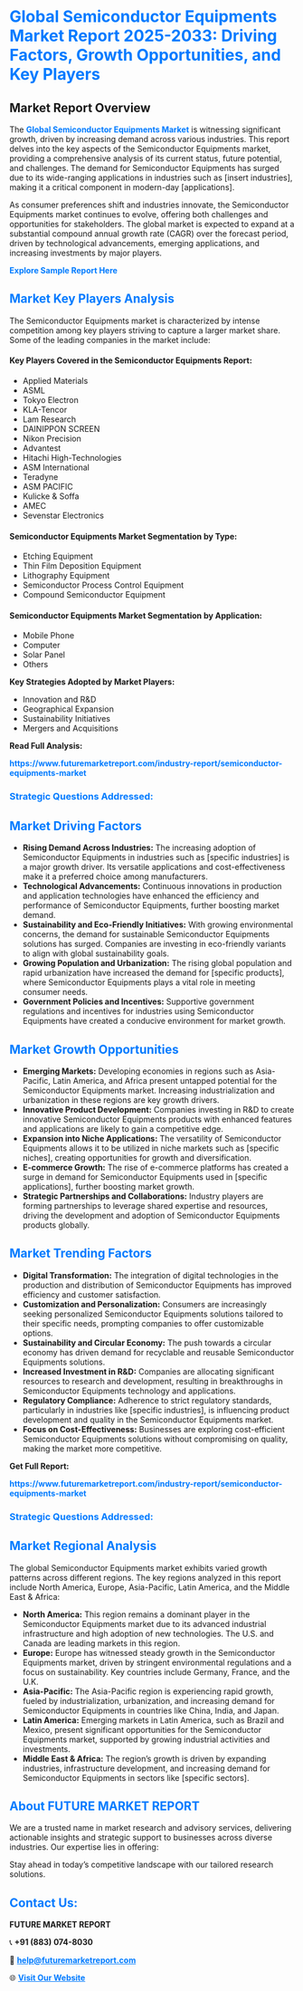 <h1 style="color: #007BFF;">Global Semiconductor Equipments Market Report 2025-2033: Driving Factors, Growth Opportunities, and Key Players</h1>

<section id="overview">
<h2>Market Report Overview</h2>
<p>The <a href="https://www.futuremarketreport.com/industry-report/semiconductor-equipments-market" style="color: #007BFF; text-decoration: none;"><strong>Global Semiconductor Equipments Market</strong></a> is witnessing significant growth, driven by increasing demand across various industries. This report delves into the key aspects of the Semiconductor Equipments market, providing a comprehensive analysis of its current status, future potential, and challenges. The demand for Semiconductor Equipments has surged due to its wide-ranging applications in industries such as [insert industries], making it a critical component in modern-day [applications].</p>
<p>As consumer preferences shift and industries innovate, the Semiconductor Equipments market continues to evolve, offering both challenges and opportunities for stakeholders. The global market is expected to expand at a substantial compound annual growth rate (CAGR) over the forecast period, driven by technological advancements, emerging applications, and increasing investments by major players.</p>
</section>

<section id="overview">
<p><a href="https://www.futuremarketreport.com/request-sample/reportId=82977" style="color: #007BFF; text-decoration: none;"><strong>Explore Sample Report Here</strong></a></p>
</section>

<section id="key-players">
<h2 style="color: #007BFF;">Market Key Players Analysis</h2>
<p>The Semiconductor Equipments market is characterized by intense competition among key players striving to capture a larger market share. Some of the leading companies in the market include:</p>
<h4>Key Players Covered in the Semiconductor Equipments Report:</h4>
<ul><li>Applied Materials</li><li>ASML</li><li>Tokyo Electron</li><li>KLA-Tencor</li><li>Lam Research</li><li>DAINIPPON SCREEN</li><li>Nikon Precision</li><li>Advantest</li><li>Hitachi High-Technologies</li><li>ASM International</li><li>Teradyne</li><li>ASM PACIFIC</li><li>Kulicke &amp; Soffa</li><li>AMEC</li><li>Sevenstar Electronics</li></ul>
<h4>Semiconductor Equipments Market Segmentation by Type:</h4>
<ul><li>Etching Equipment</li><li>Thin Film Deposition Equipment</li><li>Lithography Equipment</li><li>Semiconductor Process Control Equipment</li><li>Compound Semiconductor Equipment</li></ul>

<h4>Semiconductor Equipments Market Segmentation by Application:</h4>
<ul><li>Mobile Phone</li><li>Computer</li><li>Solar Panel</li><li>Others</li></ul>
<p><strong>Key Strategies Adopted by Market Players:</strong></p>
<ul>
<li>Innovation and R&D</li>
<li>Geographical Expansion</li>
<li>Sustainability Initiatives</li>
<li>Mergers and Acquisitions</li>
</ul>
</section>

<section>
<p><strong>Read Full Analysis: </strong></p><a href="https://www.futuremarketreport.com/industry-report/semiconductor-equipments-market" style="color: #007BFF; text-decoration: none;"><strong>https://www.futuremarketreport.com/industry-report/semiconductor-equipments-market</strong></a>
<h3 style="color: #007BFF;">Strategic Questions Addressed:</h3>
</section>

<section id="driving-factors">
<h2 style="color: #007BFF;">Market Driving Factors</h2>
<ul>
<li><strong>Rising Demand Across Industries:</strong> The increasing adoption of Semiconductor Equipments in industries such as [specific industries] is a major growth driver. Its versatile applications and cost-effectiveness make it a preferred choice among manufacturers.</li>
<li><strong>Technological Advancements:</strong> Continuous innovations in production and application technologies have enhanced the efficiency and performance of Semiconductor Equipments, further boosting market demand.</li>
<li><strong>Sustainability and Eco-Friendly Initiatives:</strong> With growing environmental concerns, the demand for sustainable Semiconductor Equipments solutions has surged. Companies are investing in eco-friendly variants to align with global sustainability goals.</li>
<li><strong>Growing Population and Urbanization:</strong> The rising global population and rapid urbanization have increased the demand for [specific products], where Semiconductor Equipments plays a vital role in meeting consumer needs.</li>
<li><strong>Government Policies and Incentives:</strong> Supportive government regulations and incentives for industries using Semiconductor Equipments have created a conducive environment for market growth.</li>
</ul>
</section>

<section id="growth-opportunities">
<h2 style="color: #007BFF;">Market Growth Opportunities</h2>
<ul>
<li><strong>Emerging Markets:</strong> Developing economies in regions such as Asia-Pacific, Latin America, and Africa present untapped potential for the Semiconductor Equipments market. Increasing industrialization and urbanization in these regions are key growth drivers.</li>
<li><strong>Innovative Product Development:</strong> Companies investing in R&D to create innovative Semiconductor Equipments products with enhanced features and applications are likely to gain a competitive edge.</li>
<li><strong>Expansion into Niche Applications:</strong> The versatility of Semiconductor Equipments allows it to be utilized in niche markets such as [specific niches], creating opportunities for growth and diversification.</li>
<li><strong>E-commerce Growth:</strong> The rise of e-commerce platforms has created a surge in demand for Semiconductor Equipments used in [specific applications], further boosting market growth.</li>
<li><strong>Strategic Partnerships and Collaborations:</strong> Industry players are forming partnerships to leverage shared expertise and resources, driving the development and adoption of Semiconductor Equipments products globally.</li>
</ul>
</section>

<section id="trending-factors">
<h2 style="color: #007BFF;">Market Trending Factors</h2>
<ul>
<li><strong>Digital Transformation:</strong> The integration of digital technologies in the production and distribution of Semiconductor Equipments has improved efficiency and customer satisfaction.</li>
<li><strong>Customization and Personalization:</strong> Consumers are increasingly seeking personalized Semiconductor Equipments solutions tailored to their specific needs, prompting companies to offer customizable options.</li>
<li><strong>Sustainability and Circular Economy:</strong> The push towards a circular economy has driven demand for recyclable and reusable Semiconductor Equipments solutions.</li>
<li><strong>Increased Investment in R&D:</strong> Companies are allocating significant resources to research and development, resulting in breakthroughs in Semiconductor Equipments technology and applications.</li>
<li><strong>Regulatory Compliance:</strong> Adherence to strict regulatory standards, particularly in industries like [specific industries], is influencing product development and quality in the Semiconductor Equipments market.</li>
<li><strong>Focus on Cost-Effectiveness:</strong> Businesses are exploring cost-efficient Semiconductor Equipments solutions without compromising on quality, making the market more competitive.</li>
</ul>
</section>

<section>
<p><strong>Get Full Report: </strong></p><a href="https://www.futuremarketreport.com/industry-report/semiconductor-equipments-market" style="color: #007BFF; text-decoration: none;"><strong>https://www.futuremarketreport.com/industry-report/semiconductor-equipments-market</strong></a>
<h3 style="color: #007BFF;">Strategic Questions Addressed:</h3>
</section>


<section id="regional-analysis">
<h2 style="color: #007BFF;">Market Regional Analysis</h2>
<p>The global Semiconductor Equipments market exhibits varied growth patterns across different regions. The key regions analyzed in this report include North America, Europe, Asia-Pacific, Latin America, and the Middle East & Africa:</p>
<ul>
<li><strong>North America:</strong> This region remains a dominant player in the Semiconductor Equipments market due to its advanced industrial infrastructure and high adoption of new technologies. The U.S. and Canada are leading markets in this region.</li>
<li><strong>Europe:</strong> Europe has witnessed steady growth in the Semiconductor Equipments market, driven by stringent environmental regulations and a focus on sustainability. Key countries include Germany, France, and the U.K.</li>
<li><strong>Asia-Pacific:</strong> The Asia-Pacific region is experiencing rapid growth, fueled by industrialization, urbanization, and increasing demand for Semiconductor Equipments in countries like China, India, and Japan.</li>
<li><strong>Latin America:</strong> Emerging markets in Latin America, such as Brazil and Mexico, present significant opportunities for the Semiconductor Equipments market, supported by growing industrial activities and investments.</li>
<li><strong>Middle East & Africa:</strong> The region’s growth is driven by expanding industries, infrastructure development, and increasing demand for Semiconductor Equipments in sectors like [specific sectors].</li>
</ul>
</section>

<footer>
<h2 style="color: #007BFF;">About FUTURE MARKET REPORT</h2>
<p>We are a trusted name in market research and advisory services, delivering actionable insights and strategic support to businesses across diverse industries. Our expertise lies in offering:</p>

<p>Stay ahead in today’s competitive landscape with our tailored research solutions.</p>

<h2 style="color: #007BFF;">Contact Us:</h2>
<p><strong>FUTURE MARKET REPORT</strong></p>
<p>📞 <strong>+91 (883) 074-8030</strong></p>
<p>📧 <strong><a href="mailto:help@futuremarketreport.com" style="color: #007BFF;">help@futuremarketreport.com</a></strong></p>
<p>🌐 <strong><a href="https://www.futuremarketreport.com/" style="color: #007BFF;">Visit Our Website</a></strong></p>
</footer>
